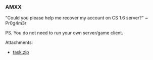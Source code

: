 ### AMXX

"Could you please help me recover my account on CS 1.6 server?" ~ Pr0g4m3r


PS. You do not need to run your own server/game client.



Attachments:
* [task.zip](./public/task.zip)